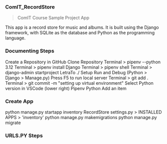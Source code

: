 ### ComIT_RecordStore
> ComIT Course Sample Project App

This app is a record store for music and albums. It is built using the Django framework, with SQLite as the database and Python as the programming language.

### Documenting Steps

Create a Repository in GitHub
Clone Repository
Terminal > pipenv --python 3.12
Terminal > pipenv install Django
Terminal > pipenv shell
Terminal > django-admin startproject LetraTo ./
Setup Run and Debug (Python > Django > Manage.py)
Press F5 to run local server
Terminal > git add .
Terminal > git commit -m "setting up virtual environment"
Select Python version in VSCode (lower right) Pipenv Python
Add an item

### Create App
python manage.py startapp inventory
RecordStore settings.py > INSTALLED APPS > 'inventory'
python manage.py makemigrations
python manage.py migrate

### URLS.PY Steps
